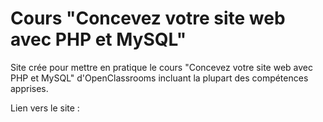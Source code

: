 # Cours "Concevez votre site web avec PHP et MySQL"


Site crée pour mettre en pratique le cours "Concevez votre site web avec PHP et MySQL" d'OpenClassrooms incluant la plupart des compétences apprises.

Lien vers le site :

